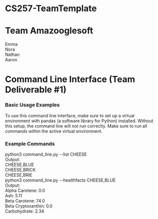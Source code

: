 # CS257-TeamTemplate
# Team Amazooglesoft
Emma\
Nora\
Nathan\
Aaron

# Command Line Interface (Team Deliverable #1)
### Basic Usage Examples

To use this command line interface, make sure to set up a virtual environment with pandas (a software library for Python) installed. Without this setup, the command line will not run correctly. Make sure to run all commands within the active virtual environment. 

### Example Commands
python3 command_line.py --list CHEESE\
Output:\
CHEESE,BLUE\
CHEESE,BRICK\
CHEESE,BRIE\
python3 command_line.py --healthfacts CHEESE,BLUE\
Output:\
Alpha Carotene: 0.0\
Ash: 5.11\
Beta Carotene: 74.0\
Beta Cryptoxanthin: 0.0\
Carbohydrate: 2.34